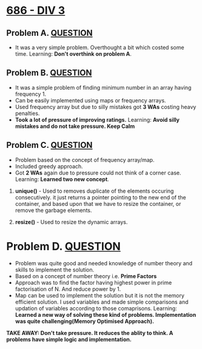 # [686 - DIV 3](https://codeforces.com/contest/1454)

## Problem A. [QUESTION](https://codeforces.com/contest/1454/problem/A)

- It was a very simple problem. Overthought a bit which costed some time.
Learning: **Don't overthink on problem A**.

## Problem B. [QUESTION](https://codeforces.com/contest/1454/problem/B)

- It was a simple problem of finding minimum number in an array having frequency 1.
- Can be easily implemented using maps or frequency arrays.
- Used frequency array but due to silly mistakes got **3 WAs** costing heavy penalties.
- **Took a lot of pressure of improving ratings.**
Learning: **Avoid silly mistakes and do not take pressure. Keep Calm**

## Problem C. [QUESTION](https://codeforces.com/contest/1454/problem/C)

- Problem based on the concept of frequency array/map. 
- Included greedy approach.
- Got **2 WAs** again due to pressure could not think of a corner case.
Learning: **Learned two new concept**.
1. **unique()** - Used to removes duplicate of the elements occuring consecutively.
              it just returns a pointer pointing to the new end of the container, and 
              based upon that we have to resize the container, or remove the garbage elements.
                      
2. **resize()** - Used to resize the dynamic arrays.

# Problem D. [QUESTION](https://codeforces.com/contest/1454/problem/D)

- Problem was quite good and needed knowledge of number theory and skills to implement the solution.
- Based on a concept of number theory i.e. **Prime Factors**
- Approach was to find the factor having highest power in prime factorisation of N. And reduce power by 1.
- Map can be used to implement the solution but it is not the memory efficient solution. I used variables and made simple comparisons and 
  updation of variables according to those comaprisons.
Learning: **Learned a new way of solving these kind of problems. Implementation was quite challenging(Memory Optimised Approach).**

**TAKE AWAY: Don't take pressure. It reduces the ablity to think. A problems have simple logic and implementation.**

